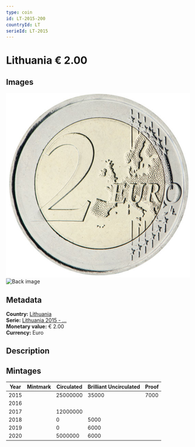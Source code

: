 ```yaml
---
type: coin
id: LT-2015-200
countryId: LT
serieId: LT-2015
---
```


# Lithuania € 2.00

## Images

![Front image](../../../img/common-2007-200.png) ![Back image](img/lithuania-2015-200.png)

## Metadata

**Country:** [Lithuania](../index.md)\
**Serie:** [Lithuania 2015 - ...](index.md)\
**Monetary value:** € 2.00\
**Currency:** Euro

## Description


## Mintages

| Year | Mintmark | Circulated | Brilliant Uncirculated | Proof |
| ---- | -------- | ---------- | ---------------------- | ----- |
| 2015 |  | 25000000| 35000 | 7000 |
| 2016 |  | |  |  |
| 2017 |  | 12000000|  |  |
| 2018 |  | 0| 5000 |  |
| 2019 |  | 0| 6000 |  |
| 2020 |  | 5000000| 6000 |  |
